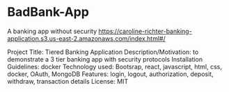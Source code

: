# BadBank-App
A banking app without security
https://caroline-richter-banking-application.s3.us-east-2.amazonaws.com/index.html#/

Project Title: Tiered Banking Application
Description/Motivation: to demonstrate a 3 tier banking app with security protocols
Installation Guidelines: docker
Technology used: Bootsrap, react, javascript, html, css, docker, OAuth, MongoDB
Features: login, logout, authorization, deposit, withdraw, transaction details
License: MIT

